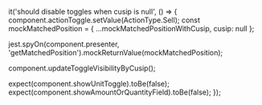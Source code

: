 it('should disable toggles when cusip is null', () => {
  component.actionToggle.setValue(ActionType.Sell);
  const mockMatchedPosition = { ...mockMatchedPositionWithCusip, cusip: null };

  jest.spyOn(component.presenter, 'getMatchedPosition').mockReturnValue(mockMatchedPosition);

  component.updateToggleVisibilityByCusip();

  expect(component.showUnitToggle).toBe(false);
  expect(component.showAmountOrQuantityField).toBe(false);
});